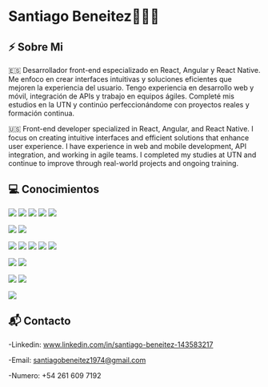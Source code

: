 # Santiago Beneitez👋👨‍💻

## ⚡ Sobre Mi
🇪🇸 Desarrollador front-end especializado en React, Angular y React Native. Me enfoco en crear interfaces intuitivas y soluciones eficientes que mejoren la experiencia del usuario. Tengo experiencia en desarrollo web y móvil, integración de APIs y trabajo en equipos ágiles. Completé mis estudios en la UTN y continúo perfeccionándome con proyectos reales y formación continua.

🇺🇸 Front-end developer specialized in React, Angular, and React Native. I focus on creating intuitive interfaces and efficient solutions that enhance user experience. I have experience in web and mobile development, API integration, and working in agile teams. I completed my studies at UTN and continue to improve through real-world projects and ongoing training.

## 💻 Conocimientos

![](https://img.shields.io/badge/HTML5-E34F26?style=for-the-badge&logo=html5&logoColor=white)
![](https://img.shields.io/badge/CSS3-1572B6?style=for-the-badge&logo=css3&logoColor=white)
![](https://img.shields.io/badge/Sass-CC6699?style=for-the-badge&logo=sass&logoColor=white)
![](https://img.shields.io/badge/Tailwind_CSS-06B6D4?style=for-the-badge&logo=tailwind-css&logoColor=white)
![](https://img.shields.io/badge/Bootstrap-7952B3?style=for-the-badge&logo=bootstrap&logoColor=white)

![](https://img.shields.io/badge/JavaScript-F7DF1E?style=for-the-badge&logo=javascript&logoColor=black)
![](https://img.shields.io/badge/TypeScript-3178C6?style=for-the-badge&logo=typescript&logoColor=white)

![](https://img.shields.io/badge/React-20232A?style=for-the-badge&logo=react&logoColor=61DAFB)
![](https://img.shields.io/badge/Redux-764ABC?style=for-the-badge&logo=redux&logoColor=white)
![](https://img.shields.io/badge/Axios-5A29E4?style=for-the-badge&logo=axios&logoColor=white)
![](https://img.shields.io/badge/Playwright-000000?style=for-the-badge&logo=playwright&logoColor=white)
![](https://img.shields.io/badge/Vite-646CFF?style=for-the-badge&logo=vite&logoColor=white)

![](https://img.shields.io/badge/React_Native-20232A?style=for-the-badge&logo=react&logoColor=61DAFB)
![](https://img.shields.io/badge/Expo-1B1F23?style=for-the-badge&logo=expo&logoColor=white)

![](https://img.shields.io/badge/Angular-DD0031?style=for-the-badge&logo=angular&logoColor=white)
![](https://img.shields.io/badge/NG_ZORRO-1890FF?style=for-the-badge&logo=ant-design&logoColor=white)

![](https://img.shields.io/badge/Git-F05032?style=for-the-badge&logo=git&logoColor=white)


## 📬 Contacto

  -Linkedin: www.linkedin.com/in/santiago-beneitez-143583217

  -Email: santiagobeneitez1974@gmail.com

  -Numero: +54 261 609 7192

